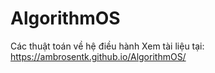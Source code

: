 # AlgorithmOS
Các thuật toán về hệ điều hành
Xem tài liệu tại: https://ambrosentk.github.io/AlgorithmOS/